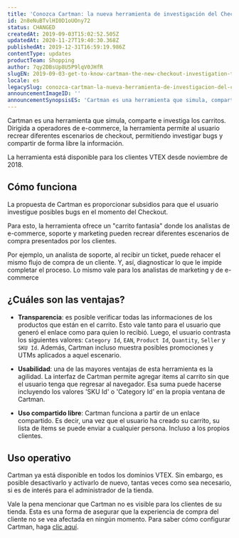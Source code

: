 ```yaml
---
title: 'Conozca Cartman: la nueva herramienta de investigación del Checkout'
id: 2n8eNuBTvlHI0D1oUOny72
status: CHANGED
createdAt: 2019-09-03T15:02:52.505Z
updatedAt: 2020-11-27T19:40:30.368Z
publishedAt: 2019-12-31T16:59:19.986Z
contentType: updates
productTeam: Shopping
author: 7qy2DBsUp8U5P9lqV0JHfR
slugEN: 2019-09-03-get-to-know-cartman-the-new-checkout-investigation-tool
locale: es
legacySlug: conozca-cartman-la-nueva-herramienta-de-investigacion-del-checkout
announcementImageID: ''
announcementSynopsisES: 'Cartman es una herramienta que simula, comparte e investiga diferentes escenarios de checkout'
---
```


Cartman es una herramienta que simula, comparte e investiga los carritos. Dirigida a operadores de e-commerce, la herramienta permite al usuario recrear diferentes escenarios de checkout, permitiendo investigar bugs y compartir de forma libre la información.

La herramienta está disponible para los clientes VTEX desde noviembre de 2018.
 
## Cómo funciona ##
La propuesta de Cartman es proporcionar subsidios para que el usuario investigue posibles bugs en el momento del Checkout.
 
Para esto, la herramienta ofrece un "carrito fantasía" donde los analistas de e-commerce, soporte y marketing pueden recrear diferentes escenarios de compra presentados por los clientes.

Por ejemplo, un analista de soporte, al recibir un ticket, puede rehacer el mismo flujo de compra de un cliente. Y, así, diagnosticar lo que le impide completar el proceso. Lo mismo vale para los analistas de marketing y de e-commerce

 ## ¿Cuáles son las ventajas? ##

- __Transparencia__: es posible verificar todas las informaciones de los productos que están en el carrito. Esto vale tanto para el usuario que generó el enlace como para quien lo recibió. Luego, el usuario contrasta los siguientes valores: `Category Id`, `EAN`, `Product Id`, `Quantity`, `Seller` y `SKU Id`. Además, Cartman incluso muestra posibles promociones y UTMs aplicados a aquel escenario.

- __Usabilidad__: una de las mayores ventajas de esta herramienta es la agilidad. La interfaz de Cartman permite agregar ítems al carrito sin que el usuario tenga que regresar al navegador. Esa suma puede hacerse incluyendo los valores 'SKU Id' o 'Category Id' en la propia ventana de Cartman.

- __Uso compartido libre__: Cartman funciona a partir de un enlace compartido. Es decir, una vez que el usuario ha creado su carrito, su lista de ítems se puede enviar a cualquier persona. Incluso a los propios clientes.

## Uso operativo ## 

Cartman ya está disponible en todos los dominios VTEX. Sin embargo, es posible desactivarlo y activarlo de nuevo, tantas veces como sea necesario, si es de interés para el administrador de la tienda. 

Vale la pena mencionar que Cartman no es visible para los clientes de su tienda. Esta es una forma de asegurar que la experiencia de compra del cliente no se vea afectada en ningún momento.
	                                                                                 Para saber cómo configurar Cartman, haga [clic aquí](https://help.vtex.com/es/tutorial/configurar-o-cartman--1ACMTStZYkMqB0lTgwg451 "clic aquí").

